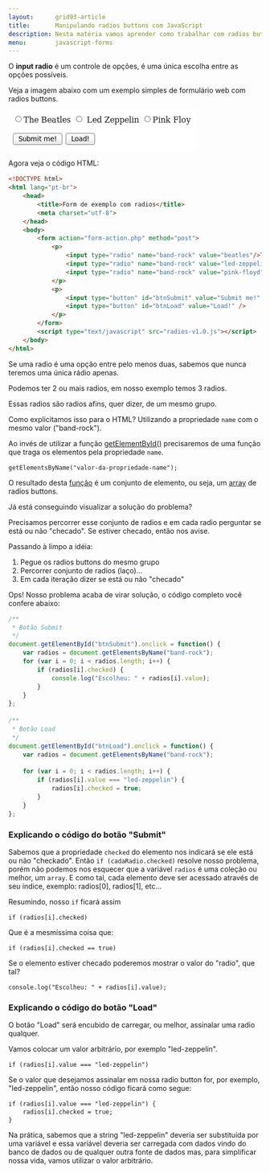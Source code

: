 ```yaml
---
layout:      grid93-article
title:       Manipulando radios buttons com JavaScript
description: Nesta matéria vamos aprender como trabalhar com radios buttons através do JavaScript
menu:        javascript-forms
---
```


O __input radio__ é um controle de opções, é uma única escolha entre as opções possíveis.

Veja a imagem abaixo com um exemplo simples de formulário web com radios buttons.

![imagem ilustrando radios buttons](form-radios-button.png "imagem ilustrando radios buttons")

Agora veja o código HTML:

```html
<!DOCTYPE html>
<html lang="pt-br">
    <head>
        <title>Form de exemplo com radios</title>
        <meta charset="utf-8">
    </head>
    <body>
        <form action="form-action.php" method="post">
            <p>
                <input type="radio" name="band-rock" value="beatles"/>The Beatles
                <input type="radio" name="band-rock" value="led-zeppelin"/> Led Zeppelin
                <input type="radio" name="band-rock" value="pink-floyd"/>Pink Floy
            </p>
            <p>
                <input type="button" id="btnSubmit" value="Submit me!" />
                <input type="button" id="btnLoad" value="Load!" />
            </p>
        </form>
        <script type="text/javascript" src="radios-v1.0.js"></script>
    </body>
</html>
```


Se uma radio é uma opção entre pelo menos duas, sabemos que nunca teremos uma única rádio apenas.

Podemos ter 2 ou mais radios, em nosso exemplo temos 3 radios.

Essas radios são radios afins, quer dizer, de um mesmo grupo.

Como explicitamos isso para o HTML? Utilizando a propriedade `name` com o mesmo valor ("band-rock").

Ao invés de utilizar a função [getElementById()](/javascript/refs/getelementbyid/) precisaremos de uma função que traga
os elementos pela propriedade `name`.

    getElementsByName("valor-da-propriedade-name");

O resultado desta [função](/javascript/refs/funcoes) é um conjunto de elemento, ou seja, um 
[array](/javascript/refs/arrays/) de radios buttons.

Já está conseguindo visualizar a solução do problema?

Precisamos percorrer esse conjunto de radios e em cada radio perguntar se está ou não "checado". Se estiver checado, então nos avise.

Passando à limpo a idéia:

1. Pegue os radios buttons do mesmo grupo
2. Percorrer conjunto de radios (laço)...
3. Em cada iteração dizer se está ou não "checado"

Ops! Nosso problema acaba de virar solução, o código completo você confere abaixo:

```javascript
/**
 * Botão Submit
 */
document.getElementById("btnSubmit").onclick = function() {
    var radios = document.getElementsByName("band-rock");
    for (var i = 0; i < radios.length; i++) {
        if (radios[i].checked) {
            console.log("Escolheu: " + radios[i].value);
        }
    }
};

/**
 * Botão Load
 */
document.getElementById("btnLoad").onclick = function() {
    var radios = document.getElementsByName("band-rock");

    for (var i = 0; i < radios.length; i++) {
        if (radios[i].value === "led-zeppelin") {
            radios[i].checked = true;
        }
    }
};
```


### Explicando o código do botão "Submit"

Sabemos que a propriedade `checked` do elemento nos indicará se ele está ou não "checkado". Então `if (cadaRadio.checked)`
resolve nosso problema, porém não podemos nos esquecer que a variável `radios` é uma coleção ou melhor, um `array`. E 
como tal, cada elemento deve ser acessado através de seu índice, exemplo: radios[0], radios[1], etc...

Resumindo, nosso `if` ficará assim

    if (radios[i].checked)

Que é a mesmíssima coisa que:

    if (radios[i].checked == true)

Se o elemento estiver checado poderemos mostrar o valor do "radio", que tal?

    console.log("Escolheu: " + radios[i].value);


### Explicando o código do botão "Load"

O botão "Load" será encubido de carregar, ou melhor, assinalar uma radio qualquer.

Vamos colocar um valor arbitrário, por exemplo "led-zeppelin".

    if (radios[i].value === "led-zeppelin")

Se o valor que desejamos assinalar em nossa radio button for, por exemplo, "led-zeppelin", então nosso código ficará 
como segue:

    if (radios[i].value === "led-zeppelin") {
        radios[i].checked = true;
    }

Na prática, sabemos que a string "led-zeppelin" deveria ser substituída por uma variável e essa variável deveria ser
carregada com dados vindo do banco de dados ou de qualquer outra fonte de dados mas, para simplificar nossa vida, 
vamos utilizar o valor arbitrário.